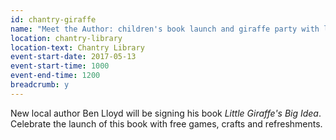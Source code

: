 ```yaml
---
id: chantry-giraffe
name: "Meet the Author: children's book launch and giraffe party with local author Ben Lloyd"
location: chantry-library
location-text: Chantry Library
event-start-date: 2017-05-13
event-start-time: 1000
event-end-time: 1200
breadcrumb: y
---
```


New local author Ben Lloyd will be signing his book <cite>Little Giraffe's Big Idea</cite>. Celebrate the launch of this book with free games, crafts and refreshments.
